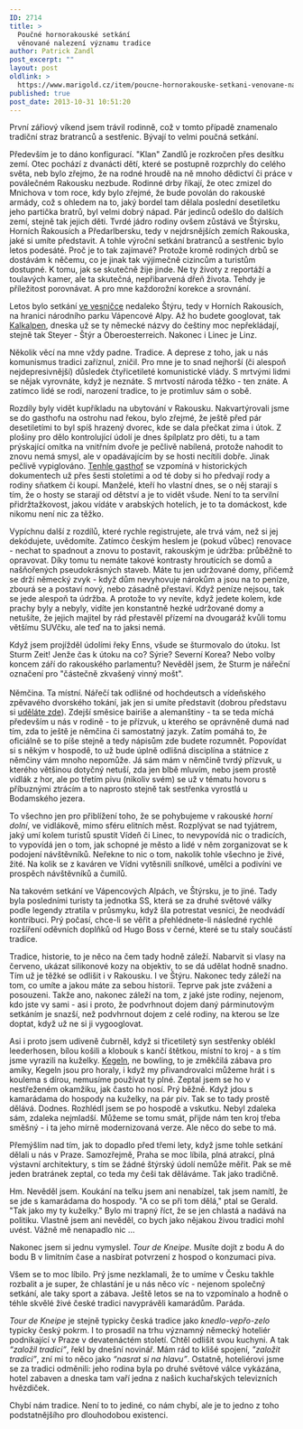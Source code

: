 ```yaml
---
ID: 2714
title: >
  Poučné hornorakouské setkání
  věnované nalezení významu tradice
author: Patrick Zandl
post_excerpt: ""
layout: post
oldlink: >
  https://www.marigold.cz/item/poucne-hornorakouske-setkani-venovane-nalezeni-vyznamu-tradice
published: true
post_date: 2013-10-31 10:51:20
---
```

<p>První zářiový víkend jsem trávil rodinně, což v tomto případě znamenalo tradiční straz bratranců a sestřenic. Bývají to velmi poučná setkání.</p>
<p>Především je to dáno konfigurací. "Klan" Zandlů je rozkročen přes desítku zemí. Otec pochází z dvanácti dětí, které se postupně rozprchly do celého světa, neb bylo zřejmo, že na rodné hroudě na ně mnoho dědictví či práce v poválečném Rakousku nezbude. Rodinné drby říkají, že otec zmizel do Mnichova v tom roce, kdy bylo zřejmé, že bude povolán do rakouské armády, což s ohledem na to, jaký bordel tam dělala poslední desetiletku jeho partička bratrů, byl velmi dobrý nápad. Pár jedinců odešlo do dalších zemí, stejně tak jejich děti. Tvrdé jádro rodiny ovšem zůstává ve Štýrsku, Horních Rakousích a Předarlbersku, tedy v nejdrsnějších zemích Rakouska, jaké si umíte představit. A tohle výroční setkání bratranců a sestřenic bylo letos podesáté. Proč je to tak zajímavé? Protože kromě rodiných drbů se dostávám k něčemu, co je jinak tak výjimečně cizincům a turistům dostupné. K tomu, jak se skutečně žije jinde. Ne ty životy z reportáží a toulavých kamer, ale ta skutečná, nepřibarvená dřeň života. Tehdy je příležitost porovnávat. A pro mne každorožní korekce a srovnání.</p>

<p>Letos bylo setkání <a href="http://www.reichraming.at">ve vesničce</a> nedaleko Štýru, tedy v Horních Rakousích, na hranici národního parku Vápencové Alpy. Až ho budete googlovat, tak <a href="http://www.kalkalpen.at">Kalkalpen</a>, dneska už se ty německé názvy do češtiny moc nepřekládají, stejně tak Steyer - Štýr a Oberoesterreich. Nakonec i Linec je Linz.</p>


<p>Několik věcí na mne vždy padne. Tradice. A deprese z toho, jak u nás komunismus tradici zaříznul, zničil. Pro mne je to snad nejhorší (či alespoň nejdepresivnější) důsledek čtyřicetileté komunistické vlády. S mrtvými lidmi se nějak vyrovnáte, když je neznáte. S mrtvostí národa těžko - ten znáte. A zatímco lidé se rodí, narození tradice, to je protimluv sám o sobě. </p>
<p>Rozdíly byly vidět kupříkladu na ubytování v Rakousku. Nakvartýrovali jsme se do gasthofu na ostrohu nad řekou, bylo zřejmé, že ještě před pár desetiletími to byl spíš hrazený dvorec, kde se dala přečkat zima i útok. Z plošiny pro dělo kontrolující údolí je dnes špílplatz pro děti, tu a tam prýskající omítka na vnitřním dvoře je pečlivě nabílená, protože nahodit to znovu nemá smysl, ale v opadávajícím by se hosti necítili dobře. Jinak pečlivě vypiglováno. <a href="http://www.booking.com/hotel/at/gasthof-ortbauerngut.cs.html?aid=356980;label=gog235jc-city-cs-at-reichraming-unspec-cz-com;sid=da5f724e5509b1982f44f807f1fb560b;dcid=1">Tenhle gasthof</a> se vzpomíná v historických dokumentech už přes šesti stoletími a od té doby si ho předvají rody a rodiny sňatkem či koupí. Manželé, kteří ho vlastní dnes, se o něj starají s tím, že o hosty se starají od dětství a je to vidět všude. Není to ta servilní přidržtažkovost, jakou vídáte v arabských hotelích, je to ta domáckost, kde nikomu není nic za těžko.</p>
<p>Vypíchnu další z rozdílů, které rychle registrujete, ale trvá vám, než si jej dekódujete, uvědomíte. Zatímco českým heslem je (pokud vůbec) renovace - nechat to spadnout a znovu to postavit, rakouským je údržba: průběžně to opravovat. Díky tomu tu nemáte takové kontrasty hroutících se domů a našňořených pseudokrásných staveb. Máte tu jen udržované domy, přičemž se drží německý zvyk - když dům nevyhovuje nárokům a jsou na to peníze, zbourá se a postaví nový, nebo zásadně přestaví. Když peníze nejsou, tak se jede alespoň ta údržba. A protože to vy nevíte, když jedete kolem, kde prachy byly a nebyly, vidíte jen konstantně hezké udržované domy a netušíte, že jejich majitel by rád přestavěl přízemí na dvougaráž kvůli tomu většímu SUVčku, ale teď na to jaksi nemá.</p>
<p>Když jsem projížděl údolími řeky Enns, všude se šturmovalo do útoku. Ist Sturm Zeit! Jenže čas k útoku na co? Sýrie? Severní Korea? Nebo volby koncem září do rakouského parlamentu? Nevěděl jsem, že Sturm je nářeční označení pro "částečně zkvašený vinný mošt". <br /> <br />Němčina. Ta místní. Nářečí tak odlišné od hochdeutsch a vídeňského zpěvavého dvorského tokání, jak jen si umíte představit (dobrou představu si <a href="http://www.youtube.com/watch?v=FAoR0xNGhxo">uděláte zde</a>). Zdejší směsice bairiše a alemanštiny - ta se teda míchá především u nás v rodině - to je přízvuk, u kterého se oprávněně dumá nad tím, zda to ještě je němčina či samostatný jazyk. Zatím pomáhá to, že oficiálně se to píše stejně a tedy nápisům zde budete rozumnět. Popovídat si s někým v hospodě, to už bude úplně odlišná disciplína a státnice z němčiny vám mnoho nepomůže. Já sám mám v němčině tvrdý přízvuk, u kterého většinou dotyčný netuší, zda jen blbě mluvím, nebo jsem prostě vidlák z hor, ale po třetím pivu (nikoliv svém) se už v tématu hovoru s příbuznými ztrácím a to naprosto stejně tak sestřenka vyrostlá u Bodamského jezera.</p>
<p>To všechno jen pro přiblížení toho, že se pohybujeme v rakouské <em>horní dolní</em>, ve vidlákově, mimo sféru elitních měst. Rozplývat se nad tyjátrem, jaký umí kolem turistů spustit Vídeň či Linec, to nevypovídá nic o tradicích, to vypovídá jen o tom, jak schopné je město a lidé v něm zorganizovat se k podojení návštěvníků. Neřekne to nic o tom, nakolik tohle všechno je živé, žité. Na kolik se z kaváren ve Vídni vytěsnili snílkové, umělci a podivíni ve prospěch návštěvníků a čumilů.</p>
<p>Na takovém setkání ve Vápencových Alpách, ve Štýrsku, je to jiné. Tady byla posledními turisty ta jednotka SS, která se za druhé světové války podle legendy ztratila v průsmyku, když šla potrestat vesnici, že neodvádí kontribuci. Prý počasí, chce-li se věřit a přehlédnete-li následné rychlé rozšíření oděvních doplňků od Hugo Boss v černé, které se tu staly součástí tradice.</p>
<p>Tradice, historie, to je něco na čem tady hodně záleží. Nabarvit si vlasy na červeno, ukázat silikonové kozy na objektiv, to se dá udělat hodně snadno. Tím už je těžké se odlišit i v Rakousku. I ve Štýru. Nakonec tedy záleží na tom, co umíte a jakou máte za sebou historii. Teprve pak jste zváženi a posouzeni. Takže ano, nakonec záleží na tom, z jaké jste rodiny, nejenom, kdo jste vy sami - asi i proto, že podvrhnout dojem daný párminutovým setkáním je snazší, než podvhrnout dojem z celé rodiny, na kterou se lze doptat, když už ne si ji vygooglovat.</p>
<p>Asi i proto jsem udiveně čubrněl, když si třicetiletý syn sestřenky oblékl leederhosen, bílou košili a klobouk s kančí štětkou, místní to kroj - a s tím jsme vyrazili na kuželky. <a href="http://de.wikipedia.org/wiki/Kegeln">Kegeln</a>, ne bowling, to je změkčilá zábava pro amíky, Kegeln jsou pro horaly, i když my přivandrovalci můžeme hrát i s koulema s dírou, nemusíme používat ty plné. Zeptal jsem se ho v nestřeženém okamžiku, jak často ho nosí. Prý běžně. Když jdou s kamarádama do hospody na kuželky, na pár piv. Tak se to tady prostě dělává. Dodnes. Rozhlédl jsem se po hospodě a vskutku. Nebyl zdaleka sám, zdaleka nejmladší. Můžeme se tomu smát, přijde nám ten kroj třeba směšný - i ta jeho mírně modernizovaná verze. Ale něco do sebe to má.</p>
<p>Přemýšlím nad tím, jak to dopadlo před třemi lety, když jsme tohle setkání dělali u nás v Praze. Samozřejmě, Praha se moc líbila, plná atrakcí, plná výstavní architektury, s tím se žádné štýrský údolí nemůže měřit. Pak se mě jeden bratránek zeptal, co teda my češi tak děláváme. Tak jako tradičně.</p>
<p>Hm. Nevěděl jsem. Koukání na telku jsem ani nenabízel, tak jsem namítl, že se jde s kamarádama do hospody. "A co se při tom dělá," ptal se Gerald. "Tak jako my ty kuželky." Bylo mi trapný říct, že se jen chlastá a nadává na politiku. Vlastně jsem ani nevěděl, co bych jako nějakou živou tradici mohl uvést. Vážně mě nenapadlo nic … </p>
<p>Nakonec jsem si jednu vymyslel. <em>Tour de Kneipe</em>. Musíte dojít z bodu A do bodu B v limitním čase a nasbírat potvrzení z hospod o konzumaci piva.</p>
<p>Všem se to moc líbilo. Prý jsme nezklamali, že to umíme v Česku takhle rozbalit a je super, že chlastání je u nás něco víc - nejenom společný setkání, ale taky sport a zábava. Ještě letos se na to vzpomínalo a hodně o téhle skvělé živé české tradici navyprávěli kamarádům. Paráda. </p>
<p><em>Tour de Kneipe</em> je stejně typicky česká tradice jako <em>knedlo-vepřo-zelo</em> typicky český pokrm. I to prosadil na trhu významný německý hoteliér podnikající v Praze v devatenáctém století. Chtěl odlišit svou kuchyni. A tak <em>“založil tradici”</em>, řekl by dnešní novinář. Mám rád to klišé spojení, <em>"založit tradici”</em>, zní mi to něco jako <em>“nasrat si na hlavu”</em>. Ostatně, hoteliérovi jsme se za tradici odměnili: jeho rodina byla po druhé světové válce vykázána, hotel zabaven a dneska tam vaří jedna z našich kuchařských televizních hvězdiček. </p>
<p>Chybí nám tradice. Není to to jediné, co nám chybí, ale je to jedno z toho podstatnějšího pro dlouhodobou existenci. </p>
